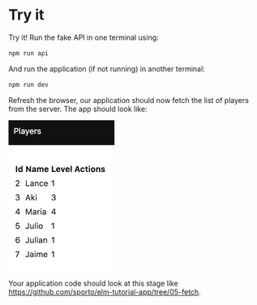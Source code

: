 # Try it

Try it! Run the fake API in one terminal using:

```bash
npm run api
```

And run the application (if not running) in another terminal:

```bash
npm run dev
```

Refresh the browser, our application should now fetch the list of players from the server. The app should look like:

![Screenshot](screenshot.png)

Your application code should look at this stage like <https://github.com/sporto/elm-tutorial-app/tree/05-fetch>.
